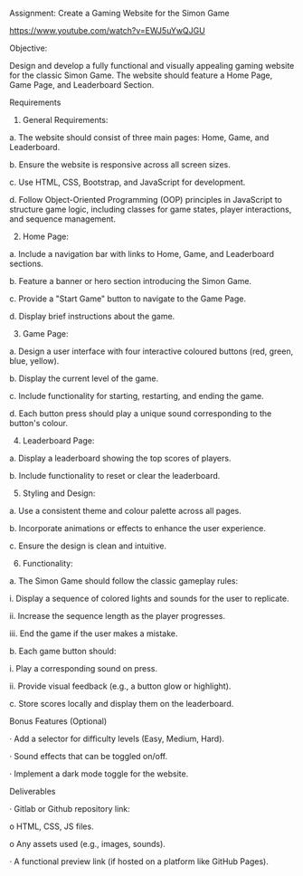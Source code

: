 Assignment: Create a Gaming Website for the Simon Game

https://www.youtube.com/watch?v=EWJ5uYwQJGU

Objective:

Design and develop a fully functional and visually appealing gaming website for the classic Simon Game. The website should feature a Home Page, Game Page, and Leaderboard Section.

Requirements

1. General Requirements:

a. The website should consist of three main pages: Home, Game, and Leaderboard.

b. Ensure the website is responsive across all screen sizes.

c. Use HTML, CSS, Bootstrap, and JavaScript for development.

d. Follow Object-Oriented Programming (OOP) principles in JavaScript to structure game logic, including classes for game states, player interactions, and sequence management.

2. Home Page:

a. Include a navigation bar with links to Home, Game, and Leaderboard sections.

b. Feature a banner or hero section introducing the Simon Game.

c. Provide a "Start Game" button to navigate to the Game Page.

d. Display brief instructions about the game.

3. Game Page:

a. Design a user interface with four interactive coloured buttons (red, green, blue, yellow).

b. Display the current level of the game.

c. Include functionality for starting, restarting, and ending the game.

d. Each button press should play a unique sound corresponding to the button's colour.

4. Leaderboard Page:

a. Display a leaderboard showing the top scores of players.

b. Include functionality to reset or clear the leaderboard.

5. Styling and Design:

a. Use a consistent theme and colour palette across all pages.

b. Incorporate animations or effects to enhance the user experience.

c. Ensure the design is clean and intuitive.

6. Functionality:

a. The Simon Game should follow the classic gameplay rules:

i. Display a sequence of colored lights and sounds for the user to replicate.

ii. Increase the sequence length as the player progresses.

iii. End the game if the user makes a mistake.

b. Each game button should:

i. Play a corresponding sound on press.

ii. Provide visual feedback (e.g., a button glow or highlight).

c. Store scores locally and display them on the leaderboard.

Bonus Features (Optional)

· Add a selector for difficulty levels (Easy, Medium, Hard).

· Sound effects that can be toggled on/off.

· Implement a dark mode toggle for the website.

Deliverables

· Gitlab or Github repository link:

o HTML, CSS, JS files.

o Any assets used (e.g., images, sounds).

· A functional preview link (if hosted on a platform like GitHub Pages).
